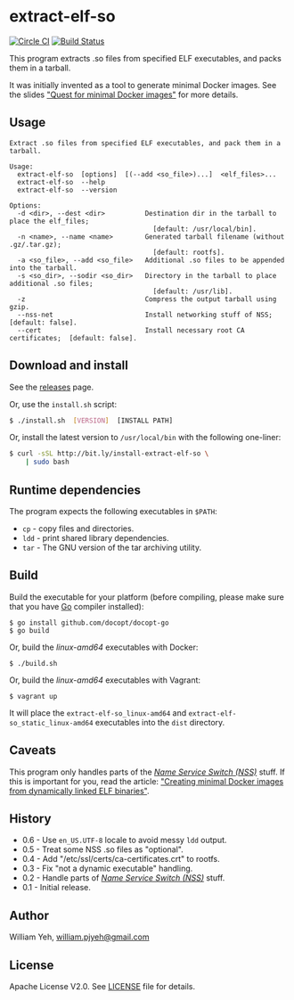 extract-elf-so
==============

[![Circle CI](https://circleci.com/gh/William-Yeh/extract-elf-so.svg?style=shield)](https://circleci.com/gh/William-Yeh/extract-elf-so) [![Build Status](https://travis-ci.org/William-Yeh/extract-elf-so.svg?branch=master)](https://travis-ci.org/William-Yeh/extract-elf-so)


This program extracts .so files from specified ELF executables, and packs them in a tarball.

It was initially invented as a tool to generate minimal Docker images. See the slides ["Quest for minimal Docker images"](http://william-yeh.github.io/docker-mini) for more details.


## Usage


```
Extract .so files from specified ELF executables, and pack them in a tarball.

Usage:
  extract-elf-so  [options]  [(--add <so_file>)...]  <elf_files>...
  extract-elf-so  --help
  extract-elf-so  --version

Options:
  -d <dir>, --dest <dir>          Destination dir in the tarball to place the elf_files;
                                    [default: /usr/local/bin].
  -n <name>, --name <name>        Generated tarball filename (without .gz/.tar.gz);
                                    [default: rootfs].
  -a <so_file>, --add <so_file>   Additional .so files to be appended into the tarball.
  -s <so_dir>, --sodir <so_dir>   Directory in the tarball to place additional .so files;
                                    [default: /usr/lib].
  -z                              Compress the output tarball using gzip.
  --nss-net                       Install networking stuff of NSS;  [default: false].
  --cert                          Install necessary root CA certificates;  [default: false].

```

## Download and install

See the [releases](https://github.com/William-Yeh/extract-elf-so/releases) page.

Or, use the `install.sh` script:

```bash
$ ./install.sh  [VERSION]  [INSTALL PATH]
```

Or, install the latest version to `/usr/local/bin` with the following one-liner:

```bash
$ curl -sSL http://bit.ly/install-extract-elf-so \
    | sudo bash
```


## Runtime dependencies

The program expects the following executables in `$PATH`:

- `cp` - copy files and directories.
- `ldd` - print shared library dependencies.
- `tar` - The GNU version of the tar archiving utility.


## Build

Build the executable for your platform (before compiling, please make sure that you have [Go](https://golang.org/) compiler installed):

```
$ go install github.com/docopt/docopt-go
$ go build
```

Or, build the *linux-amd64* executables with Docker:

```
$ ./build.sh
```

Or, build the *linux-amd64* executables with Vagrant:

```
$ vagrant up
```

It will place the `extract-elf-so_linux-amd64` and `extract-elf-so_static_linux-amd64` executables into the `dist` directory.


## Caveats

This program only handles parts of the [*Name Service Switch (NSS)*](http://www.gnu.org/software/libc/manual/html_node/Name-Service-Switch.html) stuff. If this is important for you, read the article: ["Creating minimal Docker images from dynamically linked ELF binaries"](http://blog.oddbit.com/2015/02/05/creating-minimal-docker-images/).


## History

- 0.6 - Use `en_US.UTF-8` locale to avoid messy `ldd` output.
- 0.5 - Treat some NSS .so files as "optional".
- 0.4 - Add "/etc/ssl/certs/ca-certificates.crt" to rootfs.
- 0.3 - Fix "not a dynamic executable" handling.
- 0.2 - Handle parts of [*Name Service Switch (NSS)*](http://www.gnu.org/software/libc/manual/html_node/Name-Service-Switch.html) stuff.
- 0.1 - Initial release.


## Author

William Yeh, william.pjyeh@gmail.com

## License

Apache License V2.0.  See [LICENSE](LICENSE) file for details.
